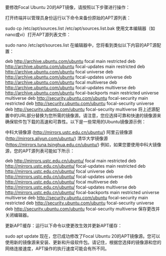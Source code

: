 要修改Focal Ubuntu 20的APT镜像，请按照以下步骤进行操作：

打开终端并以管理员身份运行以下命令来备份原始的APT源列表：

sudo cp /etc/apt/sources.list /etc/apt/sources.list.bak
使用文本编辑器（如nano或vi）打开APT源列表文件：

sudo nano /etc/apt/sources.list
在编辑器中，您将看到类似以下内容的APT源配置：

deb http://archive.ubuntu.com/ubuntu focal main restricted
deb http://archive.ubuntu.com/ubuntu focal-updates main restricted
deb http://archive.ubuntu.com/ubuntu focal universe
deb http://archive.ubuntu.com/ubuntu focal-updates universe
deb http://archive.ubuntu.com/ubuntu focal multiverse
deb http://archive.ubuntu.com/ubuntu focal-updates multiverse
deb http://archive.ubuntu.com/ubuntu focal-backports main restricted universe multiverse
deb http://security.ubuntu.com/ubuntu focal-security main restricted
deb http://security.ubuntu.com/ubuntu focal-security universe
deb http://security.ubuntu.com/ubuntu focal-security multiverse
将上述源配置中的URL部分替换为您所需的镜像源。请注意，您应选择可靠和快速的镜像源来确保软件包下载的高速和可靠性。以下是一些常用的Ubuntu镜像源示例：

中科大镜像源 (http://mirrors.ustc.edu.cn/ubuntu/)
阿里云镜像源 (http://mirrors.aliyun.com/ubuntu/)
清华大学镜像源 (https://mirrors.tuna.tsinghua.edu.cn/ubuntu/)
例如，如果您要使用中科大镜像源，您的APT源列表可能如下所示：

deb http://mirrors.ustc.edu.cn/ubuntu/ focal main restricted
deb http://mirrors.ustc.edu.cn/ubuntu/ focal-updates main restricted
deb http://mirrors.ustc.edu.cn/ubuntu/ focal universe
deb http://mirrors.ustc.edu.cn/ubuntu/ focal-updates universe
deb http://mirrors.ustc.edu.cn/ubuntu/ focal multiverse
deb http://mirrors.ustc.edu.cn/ubuntu/ focal-updates multiverse
deb http://mirrors.ustc.edu.cn/ubuntu/ focal-backports main restricted universe multiverse
deb http://security.ubuntu.com/ubuntu focal-security main restricted
deb http://security.ubuntu.com/ubuntu focal-security universe
deb http://security.ubuntu.com/ubuntu focal-security multiverse
保存更改并关闭编辑器。

更新APT缓存：运行以下命令以使更改生效并更新APT缓存：

sudo apt update
现在，您已成功修改了Focal Ubuntu 20的APT镜像源。您可以使用新的镜像源来安装、更新和升级软件包。请记住，根据您选择的镜像源和您的网络连接速度，APT操作的执行速度可能会有所不同。